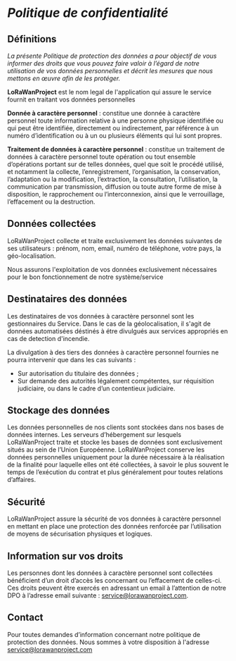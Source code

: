 
# ***Politique de confidentialité***

## Définitions
*La présente Politique de protection des données a pour objectif de vous informer des droits que vous pouvez faire valoir à l’égard de notre utilisation de vos données personnelles et décrit les mesures que nous mettons en œuvre afin de les protéger.*

**LoRaWanProject** est le nom legal de l'application qui assure le service fournit en traitant vos données personnelles 

**Donnée à caractère personnel** : constitue une donnée à caractère personnel toute information relative à une personne physique identifiée ou qui peut être identifiée, directement ou indirectement, par référence à un numéro d’identification ou à un ou plusieurs éléments qui lui sont propres.

**Traitement de données à caractère personnel** : constitue un traitement de données à caractère personnel toute opération ou tout ensemble d’opérations portant sur de telles données, quel que soit le procédé utilisé, et notamment la collecte, l’enregistrement, l’organisation, la conservation, l’adaptation ou la modification, l’extraction, la consultation, l’utilisation, la communication par transmission, diffusion ou toute autre forme de mise à disposition, le rapprochement ou l’interconnexion, ainsi que le verrouillage, l’effacement ou la destruction.

## Données collectées

LoRaWanProject collecte et traite exclusivement les données suivantes de ses utilisateurs : prénom, nom, email, numéro de téléphone, votre pays, la géo-localisation.

Nous assurons l'exploitation de vos données exclusivement nécessaires pour le bon fonctionnement de notre système/service 
    

## Destinataires des données

Les destinataires de vos données à caractère personnel sont les gestionnaires du Service. Dans le cas de la géolocalisation, il s'agit de données automatisées déstinés à étre divulgués aux services appropriés en cas de detection d'incendie.

La divulgation à des tiers des données à caractère personnel fournies ne pourra intervenir que dans les cas suivants :
- Sur autorisation du titulaire des données ;
- Sur demande des autorités légalement compétentes, sur réquisition judiciaire, ou dans le cadre d’un contentieux judiciaire.

## Stockage des données 

Les données personnelles de nos clients sont stockées dans nos bases de données internes.
Les serveurs d’hébergement sur lesquels LoRaWanProject traite et stocke les bases de données sont exclusivement situés au sein de l’Union Européenne.
LoRaWanProject conserve les données personnelles uniquement pour la durée nécessaire à la réalisation de la finalité pour laquelle elles ont été collectées, à savoir le plus souvent le temps de l’exécution du contrat et plus généralement pour toutes relations d’affaires.

## Sécurité

LoRaWanProject assure la sécurité de vos données à caractère personnel en mettant en place une protection des données renforcée par l’utilisation de moyens de sécurisation physiques et logiques.

## Information sur vos droits

Les personnes dont les données à caractère personnel sont collectées bénéficient d’un droit d’accès les concernant ou l’effacement de celles-ci.
Ces droits peuvent être exercés en adressant un email à l’attention de notre DPO à l’adresse email suivante : service@lorawanproject.com.


## Contact

Pour toutes demandes d’information concernant notre politique de protection des données. Nous sommes à votre disposition à l'adresse service@lorawanproject.com



